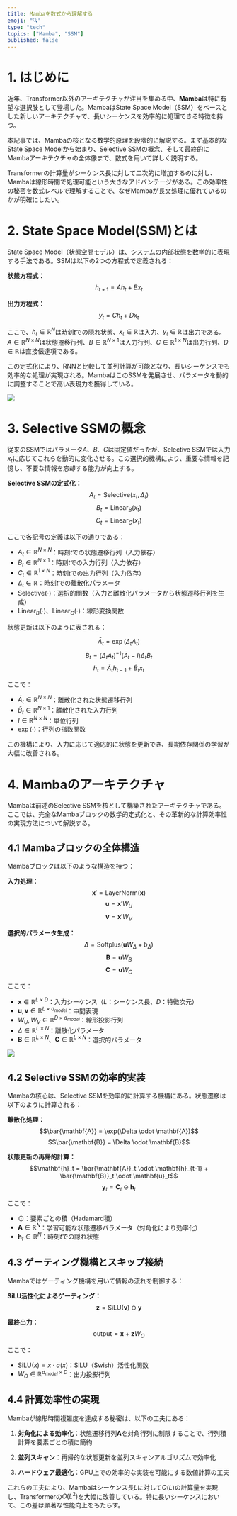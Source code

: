 ```yaml
---
title: Mambaを数式から理解する
emoji: "🔍"
type: "tech"
topics: ["Mamba", "SSM"]
published: false
---
```


# 1. はじめに

近年、Transformer以外のアーキテクチャが注目を集める中、**Mamba**は特に有望な選択肢として登場した。MambaはState Space Model（SSM）をベースとした新しいアーキテクチャで、長いシーケンスを効率的に処理できる特徴を持つ。

本記事では、Mambaの核となる数学的原理を段階的に解説する。まず基本的なState Space Modelから始まり、Selective SSMの概念、そして最終的にMambaアーキテクチャの全体像まで、数式を用いて詳しく説明する。

Transformerの計算量がシーケンス長に対して二次的に増加するのに対し、Mambaは線形時間で処理可能という大きなアドバンテージがある。この効率性の秘密を数式レベルで理解することで、なぜMambaが長文処理に優れているのかが明確にしたい。

# 2. State Space Model(SSM)とは

State Space Model（状態空間モデル）は、システムの内部状態を数学的に表現する手法である。SSMは以下の2つの方程式で定義される：

**状態方程式：**
$$h_{t+1} = Ah_t + Bx_t$$

**出力方程式：**
$$y_t = Ch_t + Dx_t$$

ここで、$h_t \in \mathbb{R}^N$は時刻$t$での隠れ状態、$x_t \in \mathbb{R}$は入力、$y_t \in \mathbb{R}$は出力である。$A \in \mathbb{R}^{N \times N}$は状態遷移行列、$B \in \mathbb{R}^{N \times 1}$は入力行列、$C \in \mathbb{R}^{1 \times N}$は出力行列、$D \in \mathbb{R}$は直接伝達項である。

この定式化により、RNNと比較して並列計算が可能となり、長いシーケンスでも効率的な処理が実現される。MambaはこのSSMを発展させ、パラメータを動的に調整することで高い表現力を獲得している。

![](/images/understand_mamba/selective_state_space_model.png)

# 3. Selective SSMの概念

従来のSSMではパラメータ$A$、$B$、$C$は固定値だったが、Selective SSMでは入力$x_t$に応じてこれらを動的に変化させる。この選択的機構により、重要な情報を記憶し、不要な情報を忘却する能力が向上する。

**Selective SSMの定式化：**
$$A_t = \text{Selective}(x_t, \Delta_t)$$
$$B_t = \text{Linear}_B(x_t)$$
$$C_t = \text{Linear}_C(x_t)$$

ここで各記号の定義は以下の通りである：

- $A_t \in \mathbb{R}^{N \times N}$：時刻$t$での状態遷移行列（入力依存）
- $B_t \in \mathbb{R}^{N \times 1}$：時刻$t$での入力行列（入力依存）
- $C_t \in \mathbb{R}^{1 \times N}$：時刻$t$での出力行列（入力依存）
- $\Delta_t \in \mathbb{R}$：時刻$t$での離散化パラメータ
- $\text{Selective}(\cdot)$：選択的関数（入力と離散化パラメータから状態遷移行列を生成）
- $\text{Linear}_B(\cdot)$、$\text{Linear}_C(\cdot)$：線形変換関数

状態更新は以下のように表される：

$$\bar{A}_t = \exp(\Delta_t A_t)$$
$$\bar{B}_t = (\Delta_t A_t)^{-1}(\bar{A}_t - I)\Delta_t B_t$$
$$h_t = \bar{A}_t h_{t-1} + \bar{B}_t x_t$$

ここで：

- $\bar{A}_t \in \mathbb{R}^{N \times N}$：離散化された状態遷移行列
- $\bar{B}_t \in \mathbb{R}^{N \times 1}$：離散化された入力行列
- $I \in \mathbb{R}^{N \times N}$：単位行列
- $\exp(\cdot)$：行列の指数関数

この機構により、入力に応じて適応的に状態を更新でき、長期依存関係の学習が大幅に改善される。

# 4. Mambaのアーキテクチャ

Mambaは前述のSelective SSMを核として構築されたアーキテクチャである。ここでは、完全なMambaブロックの数学的定式化と、その革新的な計算効率性の実現方法について解説する。

## 4.1 Mambaブロックの全体構造

Mambaブロックは以下のような構造を持つ：

**入力処理：**
$$\mathbf{x}' = \text{LayerNorm}(\mathbf{x})$$
$$\mathbf{u} = \mathbf{x}' W_U$$
$$\mathbf{v} = \mathbf{x}' W_V$$

**選択的パラメータ生成：**
$$\Delta = \text{Softplus}(\mathbf{u} W_{\Delta} + b_{\Delta})$$
$$\mathbf{B} = \mathbf{u} W_B$$
$$\mathbf{C} = \mathbf{u} W_C$$

ここで：
- $\mathbf{x} \in \mathbb{R}^{L \times D}$：入力シーケンス（$L$：シーケンス長、$D$：特徴次元）
- $\mathbf{u}, \mathbf{v} \in \mathbb{R}^{L \times d_{model}}$：中間表現
- $W_U, W_V \in \mathbb{R}^{D \times d_{model}}$：線形投影行列
- $\Delta \in \mathbb{R}^{L \times N}$：離散化パラメータ
- $\mathbf{B} \in \mathbb{R}^{L \times N}$、$\mathbf{C} \in \mathbb{R}^{L \times N}$：選択的パラメータ

![](/images/understand_mamba/mamba_block_architecture.png)

## 4.2 Selective SSMの効率的実装

Mambaの核心は、Selective SSMを効率的に計算する機構にある。状態遷移は以下のように計算される：

**離散化処理：**
$$\bar{\mathbf{A}} = \exp(\Delta \odot \mathbf{A})$$
$$\bar{\mathbf{B}} = \Delta \odot \mathbf{B}$$

**状態更新の再帰的計算：**
$$\mathbf{h}_t = \bar{\mathbf{A}}_t \odot \mathbf{h}_{t-1} + \bar{\mathbf{B}}_t \odot \mathbf{u}_t$$
$$\mathbf{y}_t = \mathbf{C}_t \odot \mathbf{h}_t$$

ここで：
- $\odot$：要素ごとの積（Hadamard積）
- $\mathbf{A} \in \mathbb{R}^N$：学習可能な状態遷移パラメータ（対角化により効率化）
- $\mathbf{h}_t \in \mathbb{R}^{N}$：時刻$t$での隠れ状態

## 4.3 ゲーティング機構とスキップ接続

Mambaではゲーティング機構を用いて情報の流れを制御する：

**SiLU活性化によるゲーティング：**
$$\mathbf{z} = \text{SiLU}(\mathbf{v}) \odot \mathbf{y}$$

**最終出力：**
$$\text{output} = \mathbf{x} + \mathbf{z} W_O$$

ここで：
- $\text{SiLU}(x) = x \cdot \sigma(x)$：SiLU（Swish）活性化関数
- $W_O \in \mathbb{R}^{d_{model} \times D}$：出力投影行列

## 4.4 計算効率性の実現

Mambaが線形時間複雑度を達成する秘密は、以下の工夫にある：

1. **対角化による効率化**：状態遷移行列$\mathbf{A}$を対角行列に制限することで、行列積計算を要素ごとの積に簡約

2. **並列スキャン**：再帰的な状態更新を並列スキャンアルゴリズムで効率化

3. **ハードウェア最適化**：GPU上での効率的な実装を可能にする数値計算の工夫

これらの工夫により、Mambaはシーケンス長$L$に対して$O(L)$の計算量を実現し、Transformerの$O(L^2)$を大幅に改善している。特に長いシーケンスにおいて、この差は顕著な性能向上をもたらす。